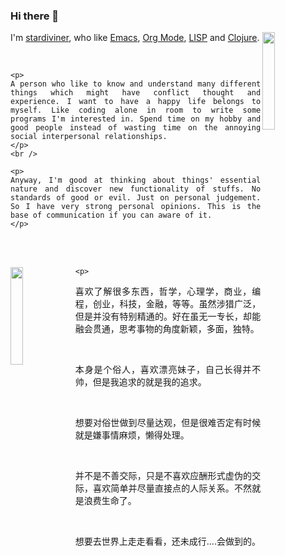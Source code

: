 ### Hi there 👋

<!--
**stardiviner/stardiviner** is a ✨ _special_ ✨ repository because its `README.md` (this file) appears on your GitHub profile.

Here are some ideas to get you started:

- 🔭 I’m currently working on ...
- 🌱 I’m currently learning ...
- 👯 I’m looking to collaborate on ...
- 🤔 I’m looking for help with ...
- 💬 Ask me about ...
- 📫 How to reach me: ...
- 😄 Pronouns: ...
- ⚡ Fun fact: ...
-->

<span align="justify">
    <img src="http://stardiviner.github.io/assets/images/avatar.jpg" width="20%" align="right"/>
    <p>
  I'm <a href="http://stardiviner.github.io/">stardiviner</a>, who like <a href="http://www.gnu.org/software/emacs/">Emacs</a>, <a href="http://orgmode.org">Org Mode</a>, <a href="https://en.wikipedia.org/wiki/Lisp_(programming_language)">LISP</a> and <a href="http://www.clojure.org/">Clojure</a>.
  </p>
  <br />

    <p>
    A person who like to know and understand many different things which might have conflict thought and experience. I want to have a happy life belongs to myself. Like coding alone in room to write some programs I'm interested in. Spend time on my hobby and good people instead of wasting time on the annoying social interpersonal relationships.
    </p>
    <br />

    <p>
    Anyway, I'm good at thinking about things' essential nature and discover new functionality of stuffs. No standards of good or evil. Just on personal judgement. So I have very strong personal opinions. This is the base of communication if you can aware of it.
    </p>

</span><br/><br/>

<span align="justify">
<a href="http://stardiviner.github.io/">
  <img src="http://stardiviner.github.io/About/data/images/me_picture%2023.jpg" width="20%" align="left">
</a>

    <p>
  喜欢了解很多东西，哲学，心理学，商业，编程，创业，科技，金融，等等。虽然涉猎广泛，但是并没有特别精通的。好在虽无一专长，却能融会贯通，思考事物的角度新颖，多面，独特。
  </p><br />
  <p>本身是个俗人，喜欢漂亮妹子，自己长得并不帅，但是我追求的就是我的追求。</p><br />
  <p>想要对俗世做到尽量达观，但是很难否定有时候就是嫌事情麻烦，懒得处理。</p><br />
  <p>并不是不善交际，只是不喜欢应酬形式虚伪的交际，喜欢简单并尽量直接点的人际关系。不然就是浪费生命了。</p><br />
  <p>想要去世界上走走看看，还未成行....会做到的。</p><br />
</span>
